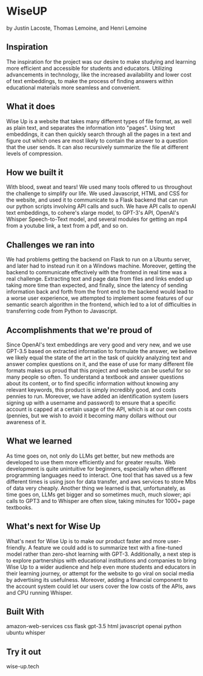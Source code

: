 # WiseUP

by Justin Lacoste, Thomas Lemoine, and Henri Lemoine

## Inspiration
The inspiration for the project was our desire to make studying and learning more efficient and accessible for students and educators. Utilizing advancements in technology, like the increased availability and lower cost of text embeddings, to make the process of finding answers within educational materials more seamless and convenient.

## What it does
Wise Up is a website that takes many different types of file format, as well as plain text, and separates the information into "pages". Using text embeddings, it can then quickly search through all the pages in a text and figure out which ones are most likely to contain the answer to a question that the user sends. It can also recursively summarize the file at different levels of compression.

## How we built it
With blood, sweat and tears! We used many tools offered to us throughout the challenge to simplify our life. We used Javascript, HTML and CSS for the website, and used it to communicate to a Flask backend that can run our python scripts involving API calls and such. We have API calls to openAI text embeddings, to cohere's xlarge model, to GPT-3's API, OpenAI's Whisper Speech-to-Text model, and several modules for getting an mp4 from a youtube link, a text from a pdf, and so on.

## Challenges we ran into
We had problems getting the backend on Flask to run on a Ubuntu server, and later had to instead run it on a Windows machine. Moreover, getting the backend to communicate effectively with the frontend in real time was a real challenge. Extracting text and page data from files and links ended up taking more time than expected, and finally, since the latency of sending information back and forth from the front end to the backend would lead to a worse user experience, we attempted to implement some features of our semantic search algorithm in the frontend, which led to a lot of difficulties in transferring code from Python to Javascript.

## Accomplishments that we're proud of
Since OpenAI's text embeddings are very good and very new, and we use GPT-3.5 based on extracted information to formulate the answer, we believe we likely equal the state of the art in the task of quickly analyzing text and answer complex questions on it, and the ease of use for many different file formats makes us proud that this project and website can be useful for so many people so often. To understand a textbook and answer questions about its content, or to find specific information without knowing any relevant keywords, this product is simply incredibly good, and costs pennies to run. Moreover, we have added an identification system (users signing up with a username and password) to ensure that a specific account is capped at a certain usage of the API, which is at our own costs (pennies, but we wish to avoid it becoming many dollars without our awareness of it.

## What we learned
As time goes on, not only do LLMs get better, but new methods are developed to use them more efficiently and for greater results. Web development is quite unintuitive for beginners, especially when different programming languages need to interact. One tool that has saved us a few different times is using json for data transfer, and aws services to store Mbs of data very cheaply. Another thing we learned is that, unfortunately, as time goes on, LLMs get bigger and so sometimes much, much slower; api calls to GPT3 and to Whisper are often slow, taking minutes for 1000+ page textbooks.

## What's next for Wise Up
What's next for Wise Up is to make our product faster and more user-friendly. A feature we could add is to summarize text with a fine-tuned model rather than zero-shot learning with GPT-3. Additionally, a next step is to explore partnerships with educational institutions and companies to bring Wise Up to a wider audience and help even more students and educators in their learning journey, or attempt for the website to go viral on social media by advertising its usefulness. Moreover, adding a financial component to the account system could let our users cover the low costs of the APIs, aws and CPU running Whisper.

## Built With
amazon-web-services
css
flask
gpt-3.5
html
javascript
openai
python
ubuntu
whisper

## Try it out
 wise-up.tech
